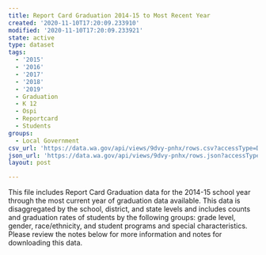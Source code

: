 ```yaml
---
title: Report Card Graduation 2014-15 to Most Recent Year
created: '2020-11-10T17:20:09.233910'
modified: '2020-11-10T17:20:09.233921'
state: active
type: dataset
tags:
  - '2015'
  - '2016'
  - '2017'
  - '2018'
  - '2019'
  - Graduation
  - K 12
  - Ospi
  - Reportcard
  - Students
groups:
  - Local Government
csv_url: 'https://data.wa.gov/api/views/9dvy-pnhx/rows.csv?accessType=DOWNLOAD'
json_url: 'https://data.wa.gov/api/views/9dvy-pnhx/rows.json?accessType=DOWNLOAD'
layout: post

---
```

This file includes Report Card Graduation data for the 2014-15 school year through the most current year of graduation data available. This data is disaggregated by the school, district, and state levels and includes counts and graduation rates of students by the following groups: grade level, gender, race/ethnicity, and student programs and special characteristics. Please review the notes below for more information and notes for downloading this data.
